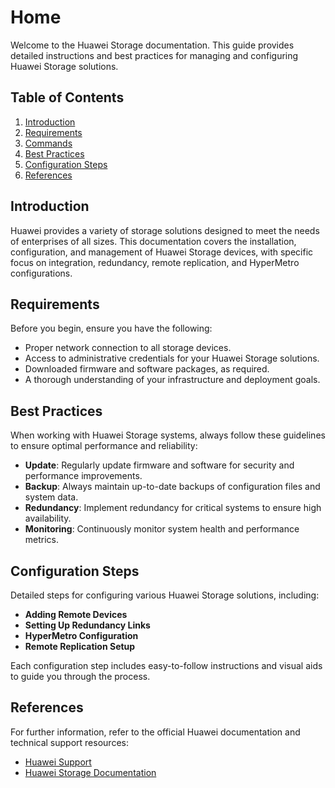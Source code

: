 # Home

Welcome to the Huawei Storage documentation. This guide provides detailed instructions and best practices for managing and configuring Huawei Storage solutions.

## Table of Contents

1. [Introduction](#introduction)
2. [Requirements](#requirements)
3. [Commands](#commands)
4. [Best Practices](#best-practices)
5. [Configuration Steps](#configuration-steps)
6. [References](#references)

## Introduction

Huawei provides a variety of storage solutions designed to meet the needs of enterprises of all sizes. This documentation covers the installation, configuration, and management of Huawei Storage devices, with specific focus on integration, redundancy, remote replication, and HyperMetro configurations.

## Requirements

Before you begin, ensure you have the following:

- Proper network connection to all storage devices.
- Access to administrative credentials for your Huawei Storage solutions.
- Downloaded firmware and software packages, as required.
- A thorough understanding of your infrastructure and deployment goals.

## Best Practices

When working with Huawei Storage systems, always follow these guidelines to ensure optimal performance and reliability:

- **Update**: Regularly update firmware and software for security and performance improvements.
- **Backup**: Always maintain up-to-date backups of configuration files and system data.
- **Redundancy**: Implement redundancy for critical systems to ensure high availability.
- **Monitoring**: Continuously monitor system health and performance metrics.

## Configuration Steps

Detailed steps for configuring various Huawei Storage solutions, including:

- **Adding Remote Devices**
- **Setting Up Redundancy Links**
- **HyperMetro Configuration**
- **Remote Replication Setup**

Each configuration step includes easy-to-follow instructions and visual aids to guide you through the process.

## References

For further information, refer to the official Huawei documentation and technical support resources:

- [Huawei Support](https://support.huawei.com)
- [Huawei Storage Documentation](https://support.huawei.com/enterprise/en/doc/EDOC1100112636)

